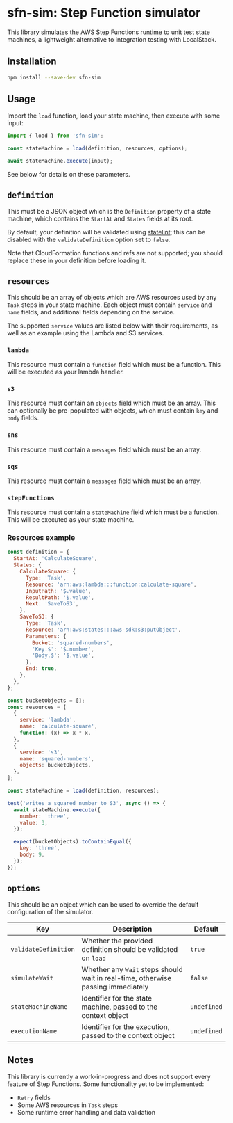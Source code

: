 # sfn-sim: Step Function simulator

This library simulates the AWS Step Functions runtime to unit test state machines, a lightweight
alternative to integration testing with LocalStack.


## Installation

```sh
npm install --save-dev sfn-sim
```


## Usage

Import the `load` function, load your state machine, then execute with some input:

```js
import { load } from 'sfn-sim';

const stateMachine = load(definition, resources, options);

await stateMachine.execute(input);
```

See below for details on these parameters.


## `definition`

This must be a JSON object which is the `Definition` property of a state machine, which contains the
`StartAt` and `States` fields at its root.

By default, your definition will be validated using [statelint](https://github.com/wmfs/statelint);
this can be disabled with the `validateDefinition` option set to `false`.

Note that CloudFormation functions and refs are not supported; you should replace these in your
definition before loading it.


## `resources`

This should be an array of objects which are AWS resources used by any `Task` steps in your state
machine. Each object must contain `service` and `name` fields, and additional fields depending on
the service.

The supported `service` values are listed below with their requirements, as well as an example using
the Lambda and S3 services.


### `lambda`

This resource must contain a `function` field which must be a function. This will be executed as
your lambda handler.


### `s3`

This resource must contain an `objects` field which must be an array. This can optionally be
pre-populated with objects, which must contain `key` and `body` fields.


### `sns`

This resource must contain a `messages` field which must be an array.


### `sqs`

This resource must contain a `messages` field which must be an array.


### `stepFunctions`

This resource must contain a `stateMachine` field which must be a function. This will be executed as
your state machine.


### Resources example

```js
const definition = {
  StartAt: 'CalculateSquare',
  States: {
    CalculateSquare: {
      Type: 'Task',
      Resource: 'arn:aws:lambda:::function:calculate-square',
      InputPath: '$.value',
      ResultPath: '$.value',
      Next: 'SaveToS3',
    },
    SaveToS3: {
      Type: 'Task',
      Resource: 'arn:aws:states:::aws-sdk:s3:putObject',
      Parameters: {
        Bucket: 'squared-numbers',
        'Key.$': '$.number',
        'Body.$': '$.value',
      },
      End: true,
    },
  },
};

const bucketObjects = [];
const resources = [
  {
    service: 'lambda',
    name: 'calculate-square',
    function: (x) => x * x,
  },
  {
    service: 's3',
    name: 'squared-numbers',
    objects: bucketObjects,
  },
];

const stateMachine = load(definition, resources);

test('writes a squared number to S3', async () => {
  await stateMachine.execute({
    number: 'three',
    value: 3,
  });

  expect(bucketObjects).toContainEqual({
    key: 'three',
    body: 9,
  });
});
```


## `options`

This should be an object which can be used to override the default configuration of the simulator.

| Key | Description | Default |
| --- | ----------- | ------- |
| `validateDefinition` | Whether the provided definition should be validated on `load` | `true` |
| `simulateWait` | Whether any `Wait` steps should wait in real-time, otherwise passing immediately | `false` |
| `stateMachineName` | Identifier for the state machine, passed to the context object | `undefined` |
| `executionName` | Identifier for the execution, passed to the context object | `undefined` |


## Notes

This library is currently a work-in-progress and does not support every feature of Step Functions.
Some functionality yet to be implemented:

* `Retry` fields
* Some AWS resources in `Task` steps
* Some runtime error handling and data validation
